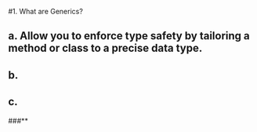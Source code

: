 ﻿
#1. What are Generics?

##    a. Allow you to enforce type safety by tailoring a method or class to a precise data type.
##    b. 
##    c. 

###** 